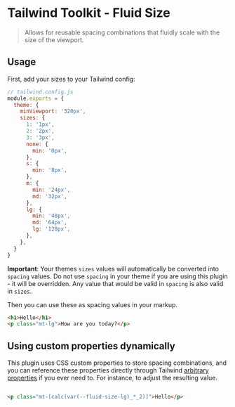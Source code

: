 # Tailwind Toolkit - Fluid Size

> Allows for reusable spacing combinations that fluidly scale with the size of the viewport.

## Usage

First, add your sizes to your Tailwind config:

```js
// tailwind.config.js
module.exports = {
  theme: {
    minViewport: '320px',
    sizes: {
      1: '1px',
      2: '2px',
      3: '3px',
      none: {
        min: '0px',
      },
      s: {
        min: '8px',
      },
      m: {
        min: '24px',
        md: '32px',
      },
      lg: {
        min: '48px',
        md: '64px',
        lg: '128px',
      },
    },
  }
}
```

**Important**: Your themes `sizes` values will automatically be converted into `spacing` values. Do not use `spacing` in your theme if you are using this plugin - it will be overridden. Any value that would be valid in `spacing` is also valid in `sizes`.

Then you can use these as spacing values in your markup. 

```html
<h1>Hello</h1>
<p class="mt-lg">How are you today?</p>
```

## Using custom properties dynamically

This plugin uses CSS custom properties to store spacing combinations, and you can reference these properties directly through Tailwind [arbitrary properties](https://tailwindcss.com/docs/adding-custom-styles#arbitrary-properties) if you ever need to. For instance, to adjust the resulting value.

```html

<p class="mt-[calc(var(--fluid-size-lg)_*_2)]">Hello</p>
```
